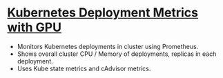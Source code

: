 # [Kubernetes Deployment Metrics with GPU](https://grafana.com/grafana/dashboards/10646)

* Monitors Kubernetes deployments in cluster using Prometheus. 
* Shows overall cluster CPU / Memory of deployments, replicas in each deployment.
* Uses Kube state metrics and cAdvisor metrics.
